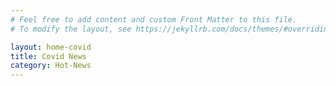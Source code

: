 ```yaml
---
# Feel free to add content and custom Front Matter to this file.
# To modify the layout, see https://jekyllrb.com/docs/themes/#overriding-theme-defaults

layout: home-covid
title: Covid News
category: Hot-News
---
```

